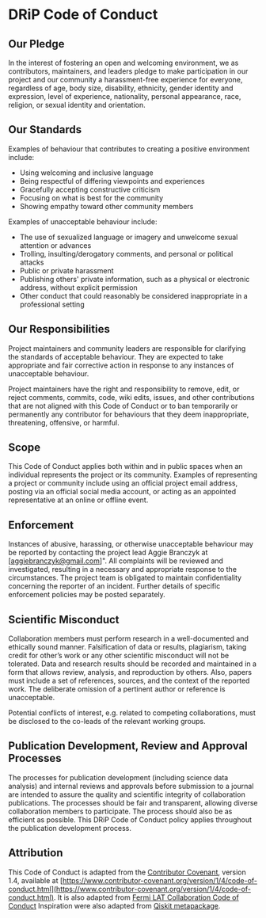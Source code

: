 # DRiP Code of Conduct

## Our Pledge

In the interest of fostering an open and welcoming environment, we as contributors, maintainers, and leaders pledge to make participation in our project and our community a harassment-free experience for everyone, regardless of age, body size, disability, ethnicity, gender identity and expression, level of experience, nationality, personal appearance, race, religion, or sexual identity and orientation.

## Our Standards

Examples of behaviour that contributes to creating a positive environment include:

- Using welcoming and inclusive language
- Being respectful of differing viewpoints and experiences
- Gracefully accepting constructive criticism
- Focusing on what is best for the community
- Showing empathy toward other community members

Examples of unacceptable behaviour include:

- The use of sexualized language or imagery and unwelcome sexual attention or advances
- Trolling, insulting/derogatory comments, and personal or political attacks
- Public or private harassment
- Publishing others' private information, such as a physical or electronic address, without explicit permission
- Other conduct that could reasonably be considered inappropriate in a professional setting

## Our Responsibilities

Project maintainers and community leaders are responsible for clarifying the standards of acceptable behaviour. They are expected to take appropriate and fair corrective action in response to any instances of unacceptable behaviour.

Project maintainers have the right and responsibility to remove, edit, or reject comments, commits, code, wiki edits, issues, and other contributions that are not aligned with this Code of Conduct or to ban temporarily or permanently any contributor for behaviours that they deem inappropriate, threatening, offensive, or harmful.

## Scope

This Code of Conduct applies both within and in public spaces when an individual represents the project or its community. Examples of representing a project or community include using an official project email address, posting via an official social media account, or acting as an appointed representative at an online or offline event.

## Enforcement

Instances of abusive, harassing, or otherwise unacceptable behaviour may be reported by contacting the project lead Aggie Branczyk at [aggiebranczyk@gmail.com]". All complaints will be reviewed and investigated, resulting in a necessary and appropriate response to the circumstances. The project team is obligated to maintain confidentiality concerning the reporter of an incident. Further details of specific enforcement policies may be posted separately.

## Scientific Misconduct

Collaboration members must perform research in a well-documented and ethically sound manner. Falsification of data or results, plagiarism, taking credit for other’s work or any other scientific misconduct will not be tolerated. Data and research results should be recorded and maintained in a form that allows review, analysis, and reproduction by others. Also, papers must include a set of references, sources, and the context of the reported work. The deliberate omission of a pertinent author or reference is unacceptable.

Potential conflicts of interest, e.g. related to competing collaborations, must be disclosed to the co-leads of the relevant working groups.

## Publication Development, Review and Approval Processes
The processes for publication development (including science data analysis) and internal reviews and approvals before submission to a journal are intended to assure the quality and scientific integrity of collaboration publications. The processes should be fair and transparent, allowing diverse collaboration members to participate. The process should also be as efficient as possible. This DRiP Code of Conduct policy applies throughout the publication development process.

## Attribution

This Code of Conduct is adapted from the [Contributor Covenant](https://www.contributor-covenant.org/), version 1.4, available at [https://www.contributor-covenant.org/version/1/4/code-of-conduct.html](https://www.contributor-covenant.org/version/1/4/code-of-conduct.html). It is also adapted from [Fermi LAT Collaboration Code of Conduct](https://www-glast.stanford.edu/codeofconduct.pdf) Inspiration were also adapted from [Qiskit metapackage](https://github.com/Qiskit/qiskit-metapackage/blob/master/CODE_OF_CONDUCT.md).

